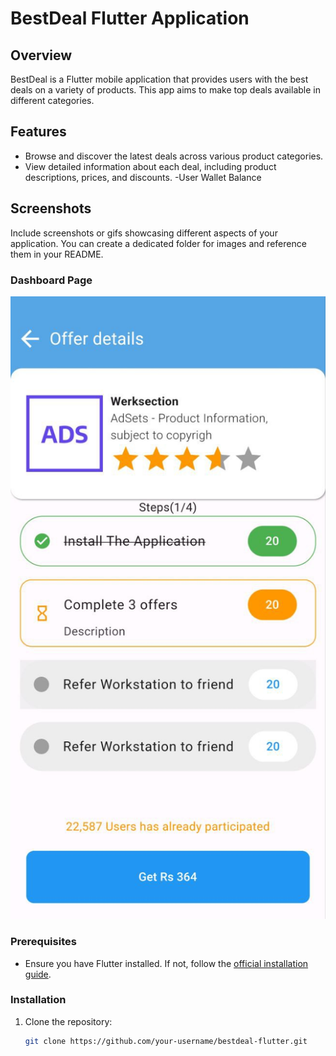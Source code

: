 # BestDeal Flutter Application

## Overview

BestDeal is a Flutter mobile application that provides users with the best deals on a variety of products. This app aims to make top deals available in different categories.

## Features

- Browse and discover the latest deals across various product categories.
- View detailed information about each deal, including product descriptions, prices, and discounts.
-User Wallet Balance

## Screenshots

Include screenshots or gifs showcasing different aspects of your application. You can create a dedicated folder for images and reference them in your README.

### Dashboard Page
![Dashboard_page](https://github.com/jaydeep6122/Bestdeal/blob/main/Screenshot/photo_2024-01-26_15-02-15.jpg)
### Prerequisites

- Ensure you have Flutter installed. If not, follow the [official installation guide](https://flutter.dev/docs/get-started/install).

### Installation

1. Clone the repository:

   ```bash
   git clone https://github.com/your-username/bestdeal-flutter.git
